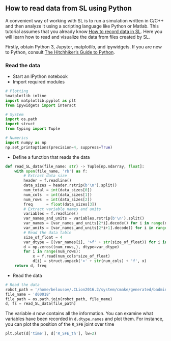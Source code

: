 How to read data from SL using Python
-------------------------------------

A convenient way of working with SL is to run a simulation written in C/C++ and
then analyze it using a scripting language like Python or Matlab.
This tutorial assumes that you already know
[How to record data in SL](docs/How%20to%20record%20data%20in%20SL.md).
Here you will learn how to read and visualize the data from files created by SL.

Firstly, obtain Python 3, Jupyter, matplotlib, and ipywidgets.
If you are new to Python, consult
[The Hitchhiker’s Guide to Python](http://docs.python-guide.org/en/latest/).

### Read the data
* Start an IPython notebook
* Import required modules

```python
# Plotting
%matplotlib inline
import matplotlib.pyplot as plt
from ipywidgets import interact

# System
import os.path
import struct
from typing import Tuple

# Numerics
import numpy as np
np.set_printoptions(precision=4, suppress=True)
```

* Define a function that reads the data

```python
def read_SL_data(file_name: str) -> Tuple[np.ndarray, float]:
    with open(file_name, 'rb') as f:
        # Extract data size
        header = f.readline()
        data_sizes = header.rstrip(b'\n').split()
        num_total = int(data_sizes[0])
        num_cols  = int(data_sizes[1])
        num_rows  = int(data_sizes[2])
        freq      = float(data_sizes[3])
        # Extract variable names and units
        variables = f.readline()
        var_names_and_units = variables.rstrip(b'\n').split()
        var_names = [var_names_and_units[2*i].decode() for i in range(num_cols)]
        var_units = [var_names_and_units[2*i+1].decode() for i in range(num_cols)]
        # Read the data table
        size_of_float = 4
        var_dtype = [(var_names[i], '>f' + str(size_of_float)) for i in range(num_cols)]
        d = np.zeros((num_rows,), dtype=var_dtype)
        for i in range(num_rows):
            x = f.read(num_cols*size_of_float)
            d[i] = struct.unpack('>' + str(num_cols) + 'f', x)
    return d, freq
```

* Read the data

```python
# Read the data
robot_path = '/home/belousov/.CLion2016.2/system/cmake/generated/badminton-5d36eb34/5d36eb34/Debug/darias/'
file_name = 'd00018'
file_path = os.path.join(robot_path, file_name)
d, fs = read_SL_data(file_path)
```

The variable `d` now contains all the information. You can examine what variables
have been recorded in `d.dtype.names` and plot them.
For instance, you can plot the position of the `R_SFE` joint over time

```python
plt.plot(d['time'], d['R_SFE_th'], lw=2)
```

